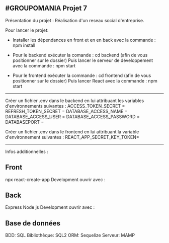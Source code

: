 ## #GROUPOMANIA Projet 7

Présentation du projet :
Réalisation d'un reseau social d'entreprise.

Pour lancer le projet:

- Installer les dépendances en front et en en back avec la commande :
  npm install

- Pour le backend exécuter la comande : cd backend (afin de vous positionner sur le dossier)
  Puis lancer le serveur de développement avec la commande :
  npm start

- Pour le frontend exécuter la commande : cd frontend (afin de vous positionner sur le dossier)
  Puis lancer React avec la commande :
  npm start

---

Créer un fichier .env dans le backend en lui attribuant les variables d'environnements suivantes :
ACCESS_TOKEN_SECRET =
REFRESH_TOKEN_SECRET =
DATABASE_ACCESS_NAME =
DATABASE_ACCESS_USER =
DATABASE_ACCESS_PASSWORD =
DATABASEPORT =

Créer un fichier .env dans le frontend en lui attribuant la variable d'environnement suivantes :
REACT_APP_SECRET_KEY_TOKEN=

---

Infos additionnelles :

## Front

npx react-create-app
Development ouvrir avec :

## Back

Express
Node js
Development ouvrir avec :

## Base de données

BDD:
SQL
Bibliothèque:
SQL2
ORM:
Sequelize
Serveur:
MAMP
